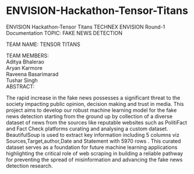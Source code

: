 # ENVISION-Hackathon-Tensor-Titans
ENVISION Hackathon-Tensor Titans
TECHNEX
ENVISION
Round-1 Documentation
TOPIC: FAKE NEWS DETECTION


TEAM NAME: TENSOR TITANS<br/>

TEAM MEMBERS:<br/>
Aditya Bhalerao<br/>
Aryan Karmore<br/>
Raveena Basarimarad<br/>
Tushar Singh<br/>
ABSTRACT:<br/>
	<p>The rapid increase in the fake news possesses a significant threat to the society impacting public opinion, decision making and trust in media. This project aims to develop our robust machine learning model for the fake news detection starting from the ground up by collection of a diverse dataset of news from the sources like reputable websites such as PolitiFact and Fact Check platforms curating and analysing a custom dataset. BeautifulSoup is used to extract key information including 5 columns viz Sources,Target,author,Date and Statement with 5970 rows . This curated dataset serves as a foundation for future machine learning applications highlighting the critical role of web scraping in building a reliable pathway for preventing the spread of misinformation and advancing the fake news detection research.</p>



